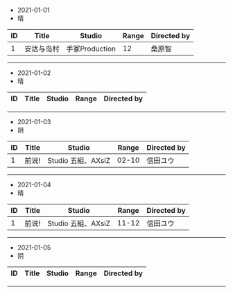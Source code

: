 - 2021-01-01
- 晴

ID|Title|Studio|Range|Directed by
---|---|---|---|---
1|安达与岛村|手冢Production|12|桑原智

> 
---
- 2021-01-02
- 晴

ID|Title|Studio|Range|Directed by
---|---|---|---|---

> 
---
- 2021-01-03
- 阴

ID|Title|Studio|Range|Directed by
---|---|---|---|---
1|前说!|Studio 五組、AXsiZ|02-10|信田ユウ

> 
---
- 2021-01-04
- 晴

ID|Title|Studio|Range|Directed by
---|---|---|---|---
1|前说!|Studio 五組、AXsiZ|11-12|信田ユウ

> 
---
- 2021-01-05
- 阴

ID|Title|Studio|Range|Directed by
---|---|---|---|---

> 
---
